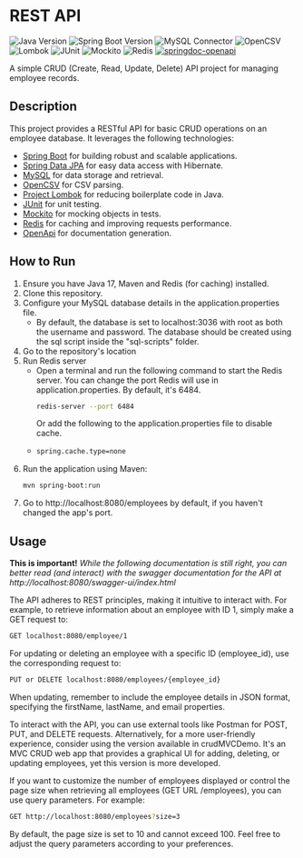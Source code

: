 # REST API

![Java Version](https://img.shields.io/badge/Java-17-informational?style=flat&logo=java)
![Spring Boot Version](https://img.shields.io/badge/Spring%20Boot-3.2.2-brightgreen?style=flat&logo=spring)
![MySQL Connector](https://img.shields.io/badge/MySQL%20Connector-runtime-yellow?style=flat&logo=mysql)
![OpenCSV](https://img.shields.io/badge/OpenCSV-5.7.1-green?style=flat&logo=data:image/png;base64,iVBORw0KGgoAAAANSUhEUgAAACAAAAAgCAYAAABzenr0AAAAfklEQVR42mP8//8/w0AUgBmLCJxAxqsQCTMQAAAABJRU5ErkJggg==)
![Lombok](https://img.shields.io/badge/Lombok-1.18.30-blue?style=flat&logo=data:image/png;base64,iVBORw0KGgoAAAANSUhEUgAAACAAAAAgCAYAAABzenr0AAAAmklEQVR42mP8//8/w0AUgBmLCJxAxqsQCTMQAAAABJRU5ErkJggg==)
![JUnit](https://img.shields.io/badge/JUnit-5-orange?style=flat&logo=junit)
![Mockito](https://img.shields.io/badge/Mockito-3.12.4-red?style=flat&logo=mockito)
![Redis](https://img.shields.io/badge/Redis-6.2.5-red?style=flat&logo=redis)
[![springdoc-openapi](https://img.shields.io/badge/springdoc--openapi-1.6.4-green?style=flat&logo=spring)](https://springdoc.org/)

A simple CRUD (Create, Read, Update, Delete) API project for managing employee records. 

## Description

This project provides a RESTful API for basic CRUD operations on an employee database. It leverages the following technologies:

- [Spring Boot](https://spring.io/projects/spring-boot) for building robust and scalable applications.
- [Spring Data JPA](https://spring.io/projects/spring-data-jpa) for easy data access with Hibernate.
- [MySQL](https://www.mysql.com/) for data storage and retrieval.
- [OpenCSV](https://github.com/opencsv/opencsv) for CSV parsing.
- [Project Lombok](https://projectlombok.org/) for reducing boilerplate code in Java.
- [JUnit](https://junit.org/) for unit testing.
- [Mockito](https://site.mockito.org/) for mocking objects in tests.
- [Redis](https://redis.io/) for caching and improving requests performance.
- [OpenApi](https://springdoc.org/) for documentation generation.
## How to Run

1. Ensure you have Java 17, Maven and Redis (for caching) installed.
2. Clone this repository.
3. Configure your MySQL database details in the application.properties file.
    - By default, the database is set to localhost:3036 with root as both the username and password. The database should be created using the sql script inside the "sql-scripts" folder.
4. Go to the repository's location
5. Run Redis server
   - Open a terminal and run the following command to start the Redis server. You can change the port Redis will use in application.properties. By default, it's 6484.
     ```bash
     redis-server --port 6484
     ```
     Or add the following to the application.properties file to disable cache.
   - ```bash
     spring.cache.type=none
     ```
6. Run the application using Maven:
   ```bash
   mvn spring-boot:run
7. Go to http://localhost:8080/employees by default, if you haven't changed the app's port. 
## Usage
**This is important!**
*While the following documentation is still right, you can better read (and interact) with the swagger documentation for the API at http://localhost:8080/swagger-ui/index.html*

The API adheres to REST principles, making it intuitive to interact with. For example, to retrieve information about an employee with ID 1, simply make a GET request to:

```bash
GET localhost:8080/employee/1
```
For updating or deleting an employee with a specific ID (employee_id), use the corresponding request to:
```bash
PUT or DELETE localhost:8080/employees/{employee_id}
```
When updating, remember to include the employee details in JSON format, specifying the firstName, lastName, and email properties.

To interact with the API, you can use external tools like Postman for POST, PUT, and DELETE requests. Alternatively, for a more user-friendly experience, consider using the version available in crudMVCDemo. It's an MVC CRUD web app that provides a graphical UI for adding, deleting, or updating employees, yet this version is more developed.

If you want to customize the number of employees displayed or control the page size when retrieving all employees (GET URL /employees), you can use query parameters. For example:
```bash
GET http://localhost:8080/employees?size=3
```
By default, the page size is set to 10 and cannot exceed 100. Feel free to adjust the query parameters according to your preferences.

